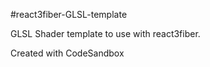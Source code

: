 #react3fiber-GLSL-template

GLSL Shader template to use with react3fiber.

Created with CodeSandbox

